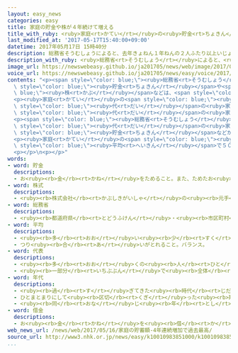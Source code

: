 ```yaml
---
layout: easy_news
categories: easy
title: 家庭の貯金や株が４年続けて増える
title_with_ruby: <ruby>家庭<rt>かてい</rt></ruby>の<ruby>貯金<rt>ちょきん</rt></ruby>や<ruby>株<rt>かぶ</rt></ruby>が４<ruby>年<rt>ねん</rt></ruby><ruby>続<rt>つづ</rt></ruby>けて<ruby>増<rt>ふ</rt></ruby>える
last_modified_at: '2017-05-17T15:40:00+09:00'
datetime: 2017年05月17日 15時40分
description: 総務省そうむしょうによると、去年きょねん１年ねんの２人ふたり以上いじょうの家庭かていの貯金ちょきんや株かぶなどは、平均へいきんで１８２０万まん円えんでした。
description_with_ruby: <ruby>総務省<rt>そうむしょう</rt></ruby>によると、<ruby>去年<rt>きょねん</rt></ruby>１<ruby>年<rt>ねん</rt></ruby>の<ruby>２人<rt>ふたり</rt></ruby><ruby>以上<rt>いじょう</rt></ruby>の<ruby>家庭<rt>かてい</rt></ruby>の<ruby>貯金<rt>ちょきん</rt></ruby>や<ruby>株<rt>かぶ</rt></ruby>などは、<ruby>平均<rt>へいきん</rt></ruby>で１８２０<ruby>万<rt>まん</rt></ruby><ruby>円<rt>えん</rt></ruby>でした。
image_url: https://newswebeasy.github.io/ja201705/news/web/image/2017/05/17/k10010983851000.jpg
voice_url: https://newswebeasy.github.io/ja201705/news/easy/voice/2017/05/17/k10010983851000.mp3
contents: "<p><span style=\"color: blue;\"><ruby>総務省<rt>そうむしょう</rt></ruby></span>によると、<ruby>去年<rt>きょねん</rt></ruby>１<ruby>年<rt>ねん</rt></ruby>の<ruby>２人<rt>ふたり</rt></ruby><ruby>以上<rt>いじょう</rt></ruby>の<ruby>家庭<rt>かてい</rt></ruby>の<span\
  \ style=\"color: blue;\"><ruby>貯金<rt>ちょきん</rt></ruby></span>や<span style=\"color:\
  \ blue;\"><ruby>株<rt>かぶ</rt></ruby></span>などは、<span style=\"color: blue;\"><ruby>平均<rt>へいきん</rt></ruby></span>で１８２０<ruby>万<rt>まん</rt></ruby><ruby>円<rt>えん</rt></ruby>でした。おととしより１５<ruby>万<rt>まん</rt></ruby><ruby>円<rt>えん</rt></ruby><ruby>増<rt>ふ</rt></ruby>えました。４<ruby>年<rt>ねん</rt></ruby><ruby>続<rt>つづ</rt></ruby>けて<ruby>増<rt>ふ</rt></ruby>えていて、<ruby>今<rt>いま</rt></ruby>まででいちばん<ruby>多<rt>おお</rt></ruby>くなりました。</p>\n\
  <p><ruby>家庭<rt>かてい</rt></ruby>の<span style=\"color: blue;\"><ruby>代表<rt>だいひょう</rt></ruby></span>の「<ruby>世帯主<rt>せたいぬし</rt></ruby>」が４０<ruby>歳<rt>さい</rt></ruby>より<ruby>若<rt>わか</rt></ruby>い<ruby>家庭<rt>かてい</rt></ruby>では、おととしより<ruby>少<rt>すく</rt></ruby>なくなって５７４<ruby>万<rt>まん</rt></ruby><ruby>円<rt>えん</rt></ruby>でした。しかし、４０<span\
  \ style=\"color: blue;\"><ruby>代<rt>だい</rt></ruby></span>の<ruby>家庭<rt>かてい</rt></ruby>は１０６５<ruby>万<rt>まん</rt></ruby><ruby>円<rt>えん</rt></ruby>、５０<span\
  \ style=\"color: blue;\"><ruby>代<rt>だい</rt></ruby></span>の<ruby>家庭<rt>かてい</rt></ruby>は１８０２<ruby>万<rt>まん</rt></ruby><ruby>円<rt>えん</rt></ruby>で<ruby>増<rt>ふ</rt></ruby>えました。</p>\n\
  <p><span style=\"color: blue;\"><ruby>総務省<rt>そうむしょう</rt></ruby></span>は「５０<span\
  \ style=\"color: blue;\"><ruby>代<rt>だい</rt></ruby></span>の<ruby>家庭<rt>かてい</rt></ruby>で<span\
  \ style=\"color: blue;\"><ruby>貯金<rt>ちょきん</rt></ruby></span>などが<ruby>増<rt>ふ</rt></ruby>え<ruby>続<rt>つづ</rt></ruby>けています。<ruby>年<rt>とし</rt></ruby>をとってから<ruby>心配<rt>しんぱい</rt></ruby>しなくてもいいように<ruby>準備<rt>じゅんび</rt></ruby>しているようです」と<ruby>話<rt>はな</rt></ruby>しています。</p>\n\
  <p><ruby>家庭<rt>かてい</rt></ruby>の<span style=\"color: blue;\"><ruby>借金<rt>しゃっきん</rt></ruby></span>は<span\
  \ style=\"color: blue;\"><ruby>平均<rt>へいきん</rt></ruby></span>で５０７<ruby>万<rt>まん</rt></ruby><ruby>円<rt>えん</rt></ruby>で、<ruby>前<rt>まえ</rt></ruby>の<ruby>年<rt>とし</rt></ruby>より８<ruby>万<rt>まん</rt></ruby><ruby>円<rt>えん</rt></ruby><ruby>増<rt>ふ</rt></ruby>えました。この<ruby>中<rt>なか</rt></ruby>の９０％ぐらいは、<ruby>家<rt>いえ</rt></ruby>を<ruby>買<rt>か</rt></ruby>うために<ruby>借<rt>か</rt></ruby>りたお<ruby>金<rt>かね</rt></ruby>です。</p>\n\
  <p></p>\n<p></p>"
words:
- word: 貯金
  descriptions:
  - お<ruby><rb>金</rb><rt>かね</rt></ruby>をためること。また、ためたお<ruby><rb>金</rb><rt>かね</rt></ruby>。
- word: 株式
  descriptions:
  - <ruby><rb>株式会社</rb><rt>かぶしきがいしゃ</rt></ruby>の<ruby><rb>元手</rb><rt>もとで</rt></ruby>の<ruby><rb>単位</rb><rt>たんい</rt></ruby>。<ruby><rb>総額</rb><rt>そうがく</rt></ruby>を<ruby><rb>均等</rb><rt>きんとう</rt></ruby>に<ruby><rb>分</rb><rt>わ</rt></ruby>けた、その<ruby><rb>一</rb><rt>ひと</rt></ruby>つ<ruby><rb>一</rb><rt>ひと</rt></ruby>つをいう。
- word: 総務省
  descriptions:
  - <ruby><rb>都道府県</rb><rt>とどうふけん</rt></ruby>・<ruby><rb>市区町村</rb><rt>しくちょうそん</rt></ruby>などの<ruby><rb>地方自治体</rb><rt>ちほうじちたい</rt></ruby>や<ruby><rb>選挙</rb><rt>せんきょ</rt></ruby>の<ruby><rb>世話</rb><rt>せわ</rt></ruby>、<ruby><rb>郵便</rb><rt>ゆうびん</rt></ruby>・<ruby><rb>郵便貯金</rb><rt>ゆうびんちょきん</rt></ruby>・<ruby><rb>簡易保険</rb><rt>かんいほけん</rt></ruby>・<ruby><rb>電気通信</rb><rt>でんきつうしん</rt></ruby>などについての<ruby><rb>仕事</rb><rt>しごと</rt></ruby>をする、<ruby><rb>国</rb><rt>くに</rt></ruby>の<ruby><rb>役所</rb><rt>やくしょ</rt></ruby>。
- word: 平均
  descriptions:
  - <ruby><rb>多</rb><rt>おお</rt></ruby>い<ruby><rb>少</rb><rt>すく</rt></ruby>ないや<ruby><rb>高</rb><rt>たか</rt></ruby>い<ruby><rb>低</rb><rt>ひく</rt></ruby>いなどがないように、ならすこと。
  - つり<ruby><rb>合</rb><rt>あ</rt></ruby>いがとれること。バランス。
- word: 代表
  descriptions:
  - <ruby><rb>多</rb><rt>おお</rt></ruby>くの<ruby><rb>人</rb><rt>ひと</rt></ruby>に<ruby><rb>代</rb><rt>か</rt></ruby>わって<ruby><rb>何</rb><rt>なに</rt></ruby>かをすること。また、その<ruby><rb>人</rb><rt>ひと</rt></ruby>。
  - <ruby><rb>一部分</rb><rt>いちぶぶん</rt></ruby>で<ruby><rb>全体</rb><rt>ぜんたい</rt></ruby>の<ruby><rb>特色</rb><rt>とくしょく</rt></ruby>を<ruby><rb>表</rb><rt>あらわ</rt></ruby>すこと。また、そのもの。
- word: 年代
  descriptions:
  - <ruby><rb>過</rb><rt>す</rt></ruby>ぎてきた<ruby><rb>時代</rb><rt>じだい</rt></ruby>。
  - ひとまとまりにして<ruby><rb>区切</rb><rt>くぎ</rt></ruby>った<ruby><rb>期間</rb><rt>きかん</rt></ruby>。
  - <ruby><rb>同</rb><rt>おな</rt></ruby>じ<ruby><rb>年</rb><rt>とし</rt></ruby>ごろの<ruby><rb>人</rb><rt>ひと</rt></ruby>たち。<ruby><rb>世代</rb><rt>せだい</rt></ruby>。
- word: 借金
  descriptions:
  - お<ruby><rb>金</rb><rt>かね</rt></ruby>を<ruby><rb>借</rb><rt>か</rt></ruby>りること。また、<ruby><rb>借</rb><rt>か</rt></ruby>りたお<ruby><rb>金</rb><rt>かね</rt></ruby>。
web_news_url: /news/web/2017/05/16/家庭の貯蓄額-4年連続増加で過去最高/
source_url: http://www3.nhk.or.jp/news/easy/k10010983851000/k10010983851000.html
...
```

